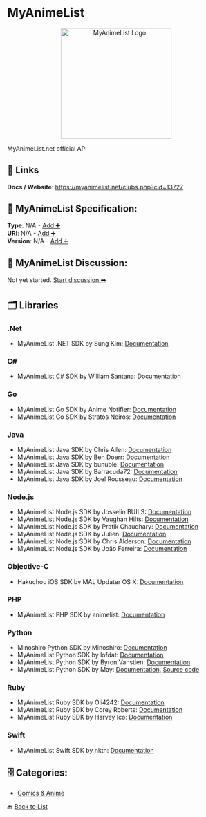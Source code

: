 # MyAnimeList
<p align="center">
    <img width="256" src="https://raw.githubusercontent.com/apis-list/apis-list/main/apis/myanimelist/logo_256x256.png" alt="MyAnimeList Logo"/>
</p>
MyAnimeList.net official API

##  🔗 Links
**Docs / Website**: https://myanimelist.net/clubs.php?cid=13727

## 🧬 MyAnimeList Specification:
**Type**: N/A - [Add ➕](https://github.com/apis-list/apis-list/edit/main/apis.yaml#L12762)  
**URI**: N/A - [Add ➕](https://github.com/apis-list/apis-list/edit/main/apis.yaml#L12762)  
**Version**: N/A - [Add ➕](https://github.com/apis-list/apis-list/edit/main/apis.yaml#L12762)

## 💬 MyAnimeList Discussion:
Not yet started. [Start discussion ➡️](https://github.com/apis-list/apis-list/discussions/new)

## 🗂️ Libraries
### .Net
- MyAnimeList .NET SDK by Sung Kim: [Documentation](https://github.com/dance2die/MyAnimeListSharp)
### C#
- MyAnimeList C# SDK by William Santana: [Documentation](https://github.com/wmer/MyAnimeListApiConsumer)
### Go
- MyAnimeList Go SDK by Anime Notifier: [Documentation](https://github.com/animenotifier/mal)
- MyAnimeList Go SDK by Stratos Neiros: [Documentation](https://github.com/nstratos/go-myanimelist)
### Java
- MyAnimeList Java SDK by Chris Allen: [Documentation](https://github.com/thegreatchrispy/mal4j)
- MyAnimeList Java SDK by Ben Doerr: [Documentation](https://github.com/bendoerr/mal-java-client)
- MyAnimeList Java SDK by bunuble: [Documentation](https://github.com/bunuble/MAL-Java-Wrapper)
- MyAnimeList Java SDK by Barracuda72: [Documentation](https://github.com/Barracuda72/MALApi)
- MyAnimeList Java SDK by Joel Rousseau: [Documentation](https://github.com/v4lproik/myanimelist-api)
### Node.js
- MyAnimeList Node.js SDK by Josselin BUILS: [Documentation](https://github.com/josselinbuils/MALVApi)
- MyAnimeList Node.js SDK by Vaughan Hilts: [Documentation](https://github.com/hilts-vaughan/otaku-scraper)
- MyAnimeList Node.js SDK by Pratik Chaudhary: [Documentation](https://github.com/abs-zero/node-mal)
- MyAnimeList Node.js SDK by Julien: [Documentation](https://github.com/jballanger/chinmei)
- MyAnimeList Node.js SDK by Chris Alderson: [Documentation](https://github.com/ChrisAlderson/mal-api)
- MyAnimeList Node.js SDK by João Ferreira: [Documentation](https://github.com/lubien/popura)
### Objective-C
- Hakuchou iOS SDK by MAL Updater OS X: [Documentation](https://github.com/Atelier-Shiori/Hakuchou)
### PHP
- MyAnimeList PHP SDK by animelist: [Documentation](https://github.com/animelist/mal-api)
### Python
- Minoshiro Python SDK by Minoshiro: [Documentation](https://github.com/Mino-shiro/Minoshiro)
- MyAnimeList Python SDK by lofdat: [Documentation](https://github.com/lofdat/YetAnotherMALAPI)
- MyAnimeList Python SDK by Byron Vanstien: [Documentation](https://github.com/GetRektByMe/Pyanimelist)
- MyAnimeList Python SDK by May: [Documentation](https://pypi.python.org/pypi/spice-api/1.0.3), [Source code](https://github.com/Utagai/spice)
### Ruby
- MyAnimeList Ruby SDK by Oli4242: [Documentation](https://github.com/Oli4242/myanimelist_client)
- MyAnimeList Ruby SDK by Corey Roberts: [Documentation](https://github.com/croberts22/railgun)
- MyAnimeList Ruby SDK by Harvey Ico: [Documentation](https://github.com/harveyico/myanimelist)
### Swift
- MyAnimeList Swift SDK by nktn: [Documentation](https://github.com/nktn/MalKit)


## 🗄️ Categories:
- [Comics & Anime](https://github.com/apis-list/apis-list#comics--anime-)

🔙  [Back to List](https://github.com/apis-list/apis-list)
